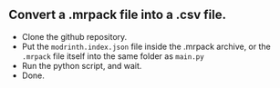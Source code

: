 Convert a .mrpack file into a .csv file.
----------------------------------------
- Clone the github repository.  
- Put the `modrinth.index.json` file inside the .mrpack archive, or the `.mrpack` file itself into the same folder as `main.py`  
- Run the python script, and wait.  
- Done.

